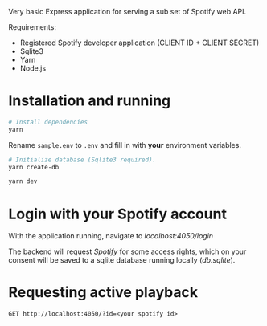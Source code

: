 
Very basic Express application for serving a sub set of Spotify web API.

Requirements:
- Registered Spotify developer application (CLIENT ID + CLIENT SECRET)
- Sqlite3
- Yarn
- Node.js

# Installation and running

```bash
# Install dependencies
yarn
```

Rename `sample.env` to `.env` and fill in with **your** environment variables.

```bash
# Initialize database (Sqlite3 required).
yarn create-db
```

```bash
yarn dev
```

# Login with your Spotify account

With the application running, navigate to *localhost:4050/login*

The backend will request *Spotify* for some access rights, which on your consent will be saved to a sqlite database running locally (*db.sqlite*).

# Requesting active playback

`GET http://localhost:4050/?id=<your spotify id>`
